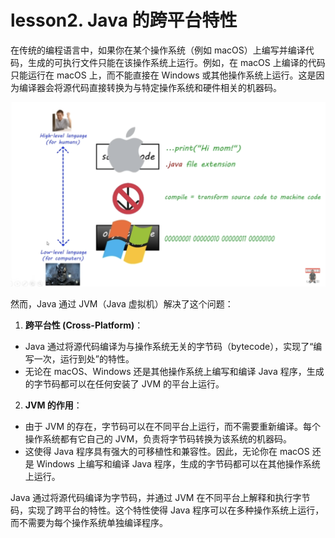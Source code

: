 # lesson2. Java 的跨平台特性

在传统的编程语言中，如果你在某个操作系统（例如 macOS）上编写并编译代码，生成的可执行文件只能在该操作系统上运行。例如，在 macOS 上编译的代码只能运行在 macOS 上，而不能直接在 Windows 或其他操作系统上运行。这是因为编译器会将源代码直接转换为与特定操作系统和硬件相关的机器码。

![image-20240919192043548](../images/image-20240919192043548.png)

然而，Java 通过 JVM（Java 虚拟机）解决了这个问题：

1. **跨平台性 (Cross-Platform)**：

- Java 通过将源代码编译为与操作系统无关的字节码（bytecode），实现了“编写一次，运行到处”的特性。
- 无论在 macOS、Windows 还是其他操作系统上编写和编译 Java 程序，生成的字节码都可以在任何安装了 JVM 的平台上运行。

2. **JVM 的作用**：

- 由于 JVM 的存在，字节码可以在不同平台上运行，而不需要重新编译。每个操作系统都有它自己的 JVM，负责将字节码转换为该系统的机器码。
- 这使得 Java 程序具有强大的可移植性和兼容性。因此，无论你在 macOS 还是 Windows 上编写和编译 Java 程序，生成的字节码都可以在其他操作系统上运行。

Java 通过将源代码编译为字节码，并通过 JVM 在不同平台上解释和执行字节码，实现了跨平台的特性。这个特性使得 Java 程序可以在多种操作系统上运行，而不需要为每个操作系统单独编译程序。
